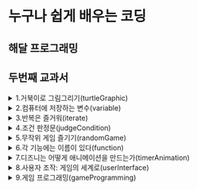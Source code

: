 # 누구나 쉽게 배우는 코딩

## 해달 프로그래밍
## 두번째 교과서


<details>
 <summary>1.거북이로 그림그리기(turtleGraphic)</summary>


 ---

 > squareSpiral1.py  
 > 사각형을 반복해 그려 미로형태를 만듭니다  

 > squareSpiral2.py    
 > 숫자 하나 바꿔 계단 니선을 만듭니다  

 > circleSpiral1.py  
 > 나선형 원을 그려봅니다  

 > squareSpiral3.py    
 > 빨간색 계단 나선을 만듭니다  

 > squareSpiral4.py  
 > 화려한 계단 나선을 만듭니다  

 > colorCircleSpiral.py  
 > 화려한 나선형 원을 그려봅니다  

 > colorSpiral.py  
 > 응용 끝판왕  

</details>

<details>
 <summary>2.컴퓨터에 저장하는 변수(variable)</summary>


 ---

 ### 변수

 > thankYou.py  
 > 이름과 나이를 입력하고 원하는 문자열 출력해보자

 ### 파이썬 쉘 사용법(+변수)

 ### 구문 오류란?

 ### 파이썬 숫자  
   >정수, 부동 소수점
   >참, 거짓
   >복소수

 ### 파이썬 연산자
   >+, -, *, /, %
   >**
   >()

 > pizza.py  
 > 피자 주문하며 간단한 수학 문제 풀어보자

 ### 문자열

 > sayMeName.py  
 > 사용자 이름을 화면 가득히 채우기

 > spiralMyName.py  
 > 이름으로 나션형 모양 그리기

 ### 배열? 리스트?

 > colorSpiralInput.py  
 > 원하는 만큼 반복하는 나선 만들자

</details>

<details>
 <summary>3.반복은 즐거워(iterate)</summary>


 ---

 > rosette.py  
 > 반복문이 없다면

 ### For 반복문

 #### Range 함수

 #### List 함수

 > rosette4.py  
 > for문으로 4개의 장미모양 도형 만들기

 > rosette6.py  
 > for문으로 6개의 장미모양 도형 만들기

 > rosetteGoneWild.py  
 > 사용자 입력을 활용해 장미 프로그램 개선하자    
 > rosetteGoneWild2.py
 > 색이 다른 2개의 장미

 ### While 반복문

 ### While과 For의 공통점

 > sayOutNames.py  
 > 원할때까지 이름 받고 100번씩 출력하기  

 > spiralFamily.py
 > 가족 이름으로 나선형 모양 만들기

 ### 겹쳐진 반복문(Nested loop)

 ### Turtle.Pen()의 함수들

 > viralSpiral.py
 > 바이러스 나선 만들기

</details>

<details>
 <summary>4.조건 판정문(judgeCondition)</summary>


 ---

 ### if 조건문

 > ifSpiral.py  
 > if문 사용해 나선형을 볼지 묻기

 ### 참거짓식 또는 조건식

 ### 비교 연산자

 ### 비교 연산자 표

 > oldEnough.py
 > 운전 가능한 나이를 묻고 if문으로 판단하자

 ### else문

 > oldEnoughOrElse.py
 > 운전가능한 나이를 묻고 if, else문으로 판단하자  

 > polygonOrRosette.py
 > 사용자 입력에 따라 다각형 또는 장미 모양을 달리하자

 ### 짝수 또는 홀수?

 > rosettesAndPolygons.py
 > 짝수와 홀수에 따라 다른 모양의 나선 그리기

 ### elif문

 > wolfman.py
 > 날짜에 따라 늑대인간으로 변신  

 ### 복합 조건: if, and, or, not

 ### 논리 연산자

 ### 논리 연산자에서 빠른 판단법

 > whatToWear.py  
 > 온도와 강수량에 따라 다른 조언을 만들자  

 ### 암호화 - 시저 암호

 ### 문자열

 ### 문자열 가지고 놀기(대문자, 소문자)

 ### ASCII

 ### 파이썬에서 ASCII 사용하기

 > encoderDecoder.py
 > 암호화 프로그램 - 시저 암호

</details>

<details>
 <summary>5.무작위 게임 즐기기(randomGame)</summary>


 ---

 ### 모듈(Module)의 기초

 ### random

 > guessingGame.py    
 > 1에서 10 사이 숫자 맞추기 게임  

 ### binary search

 > guessingGame100.py  
 > 1에서 100 사이의 숫자 맞추기 게임  

 ### 무작위 색 고르기

 ### 평면 좌표계

 ### 무작위 위치 설정

 ### 그림 그릴 종이 크기

 > randomSpirals.py  
 > 임의의 크기와 색, 위치를 가지는 나선형 만들기  

 > rockPaperScissors.py  
 > 가위바위보 게임  

 > selectCard.py  
 > 트럼프 패에서 카드 뽑기  

 ### 카드 비교하기

 ### 리스트에서 특정 요소 찾기

 ### 어떤 카드가 더 높은가?

 > compareCard.py
 > 카드 비교하기

 > highCard.py  
 > 트럼프 카드를 뽑아 숫자가 더 높은 사람이 이깁니다.  

 ### 오름차순 정렬

 > fiveDice.py
 > 5개의 주사위를 던지고 정렬해 몇개나 같은지 비교  

 ### 만화경

 > kaleidoscope.py  
 > 거울 효과를 이용한 만화경 프로그램

 ### 배운 것 + 추가 학습
</details>

<details>
 <summary>6.각 기능에는 이름이 있다(function)</summary>


 ---
 ### 함수를 사용하자 1(feat.수학,프로그래밍)
 ### 함수를 사용하자 2(feat.수학,프로그래밍)

 ### 프로그래밍에서의 함수

 #### 함수를 사용하는 이유

 #### 함수를 사용하는 이유 2

 #### 함수 정의 or 함수 선언

 #### 함수 정의 or 함수 선언 예시

 #### 함수 호출

 ### 함수 vs 모듈

 > randomSpiralsFunction.py    
 > 함수를 사용해 임의의 크기와 색, 위치를 가지는 나선형 만들기  

 ### 매개 변수 : 함수에 정보 전달하기

 ### 함수에서 매개변수는 어디에?

 ### 웃는 얼굴 그리기

 #### 얼굴 그리기 - 설계

 #### 얼굴 그리기 - 코드

 #### 눈 그리기 - 설계

 #### 눈 그리기 - 코드

 #### 입 그리기 - 설계

 #### 입 그리기 - 코드

 > randomSmileys.py
 > 스마일리 천국

 ### 반환값 : 함수가 주는 정보
 ### 함수가 가진 값을 반환(Return)하기

 ### 함수에서 반환값은 어디에?

 > pingPongCalculator.py
 > 몇 개의 탁구공이 있어야 내 키와 몸무게가 될까?

 ### 사용자 조작에 반응하기

 ### 이벤트 처리하기: 거북이로 그리기

 > turtleDraw.py
 > 마우스 클릭으로 그림그리기

 > turtleMax.py
 > 두꺼운 선을 마우스 클릭으로 그림그리기

 ### 키보드 조작에 반응햐기: 방향 키로 그리기

 > arrowDraw.py
 > 키보드 방향 키로 그리기

 > clickSpiral.py
 > 클릭해 나선형 그리기

 > clickAndSmile.py
 > 클릭해 스마일리 그리기

 ### 클릭해 만화경 효과 그리기

 > clickKaleidoscope.py
 > 클릭해 만화경 효과 그리기


 ### 자신만의 모듈 만들기

 ### 나선형 모듈 만들기
 >colorSpiral.py
 >


 ### 모듈 사용하기
 >multiSpiral.py
 >


 ### 모듈 응용하기
 >superSpiral.py


</details>
<details>
 <summary>7.디즈니는 어떻게 애니메이션을 만드는가(timerAnimation)</summary>


 ---

 ### 새로운 모듈 : 파이게임

 ### 파이게임을 이용해 GUI 만들기

 ### 파이게임 설치하기

 ### 파이게임 설치하기 - 윈도우 1
 ### 파이게임 설치하기 - 윈도우 2
 ### 파이게임 설치하기 - 윈도우 3

 ### 파이게임 설치하기 - 맥

 ### 파이게임 설치된지 확인

 ### 파이게임으로 원 그리기

 >showDot.py  
 >파이게임으로 화면에 원 그리기

 ### 파이게임 좌표 체계

 ### 게임 요소

 #### 설정
 #### 게임용 반복 만들기
 #### 프로그램 종료하기
 #### 전체 프로그램 만들기

 >showPic.py  
 >파이게임으로 화면에 그림 그리기

 ### 타이밍 맞추기 : 공의 이동과 튕김

 ### 스마일리 움직이기

 ### 시계 클래스를 이용해 스마일리 움직이기

 >smileyMove.py  
 >스마일리 그림을 이용한 첫번째 애니메이션

 ### 벽에 부딪히면 튕기기

 #### 벽에 부딪히기
 #### 이동 방향 변경하기
 #### 조합해서 프로그램 완성하기

 >smileyBounce1.py  
 >스마일리가 화면의 두 모서리 사이에서 튕기기

 ### 네 개의 벽에서 스마일리 튕기기
 #### 수평 및 수직 이동 속도
 #### 벽에 부딪히기
 #### 조합해서 프로그램 완성하기

 >smileyBounce2.py  
 >네 개의 벽에서 스마일리 튕기기

 >smileyBounce3.py  
 >매 프레임마다 화면을 지워 이동경로 깔끔히 하기



</details>
<details>
 <summary>8.사용자 조작: 게임의 세계로(userInterface)</summary>


 ---

 ### 사용자 조작 : 캐릭터와 상호작용

 ### 사용자 조작 기능 : 클릭과 드래그

 ### 클릭해서 원 그리기
 >clickDots.py    
 >클릭해서 원 그리기  

 ### 드래그해서 그리기
 >dragDots.py   
 >드래그해서 그리기

 ### 고급 사용자 조작 : 스마일리 터트리기

 ### 스마일리 스프라이트

 ### 클래스와 객체에 대한 보충 설명
 >smileyExplosion1.py  
 >스마일리 터뜨리기 기본

 ### 스프라이트 설정하기

 ### 스파라이트 업데이트하기

 ### 크고 작은 스마일리

 >smileyExplosion2.py  
 >스마일리 터뜨리기 응용

 ### 스마일리 팝 버전 1.0

 ### 충돌 감지 및 스프라이트 지우기

 >smileyPop.py  
 >충돌 감지 및 스프라이트 지우기

 ### 이번 장에서 배운 것
</details>

<details>
 <summary>9.게임 프로그래밍(gameProgramming)</summary>


 ---

 ### 게임 만들기 : 스마일리 퐁

 ### 게임 설계 요소

 ### 게임 구조 만들기 : 스마일리 퐁 버전 1.0

 ### 탁구대와 게임 요소 그리기

 ### 점수 기록하기

 ### 생명 차감하기

 ### 탁구채로 공 치기

 ### 점수 추가하기

 ### 점수 보여주기

 >smileyPong1.py  
 >스마일리 퐁 1.0

 ### 난이도와 게임 종료 추가하기 : 스마일리 퐁 버전 2.0

 ### 게임 오버

 ### 게임 재시작하기

 ### 빠르게 더 빠르게

 >smileyPong2.py  
 >스마일리 퐁 2.0  

 ### 기능 더 추가하기 : 스마일리 팝 2.0

 ### 파이게임 이용해 효과음 추가하기

 ### 게임 진행 상태 표시하기

 ### 만들어진 스마일리 수와 터진 스마일리 수

 ### 터진 스마일리의 비율

 >smileyPop2.py  
 >스마일리 팝 2.0


</details>
